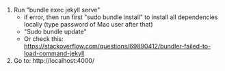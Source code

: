 1. Run "bundle exec jekyll serve"
   - if error, then run first "sudo bundle install" to install all dependencies locally (type password of Mac user after that)
   - "Sudo bundle update" 
   - Or check this: https://stackoverflow.com/questions/69890412/bundler-failed-to-load-command-jekyll
2. Go to: http://localhost:4000/